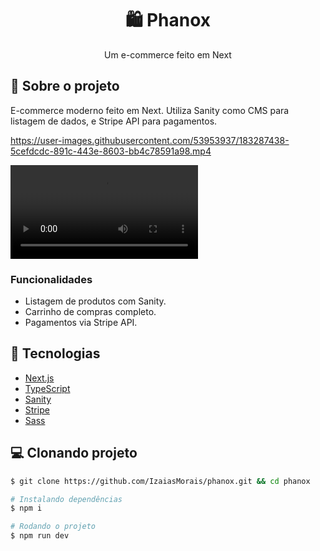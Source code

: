 <h1 align='center'>
   🛍 Phanox
</h1>

<p align="center">Um e-commerce feito em Next</p>

## 📃 Sobre o projeto

E-commerce moderno feito em Next. Utiliza Sanity como CMS para listagem de dados, e Stripe API para pagamentos.

https://user-images.githubusercontent.com/53953937/183287438-5cefdcdc-891c-443e-8603-bb4c78591a98.mp4

![Feature Twitter](https://user-images.githubusercontent.com/53953937/183287438-5cefdcdc-891c-443e-8603-bb4c78591a98.mp4)

### Funcionalidades

- Listagem de produtos com Sanity.
- Carrinho de compras completo.
- Pagamentos via Stripe API.

## 🚀 Tecnologias

- [Next.js](https://nextjs.org/)
- [TypeScript](https://www.typescriptlang.org/)
- [Sanity](https://www.sanity.io/)
- [Stripe](https://stripe.com/en-br)
- [Sass](https://sass-lang.com/)

## 💻 Clonando projeto

```bash
$ git clone https://github.com/IzaiasMorais/phanox.git && cd phanox
```

```bash
# Instalando dependências
$ npm i

# Rodando o projeto
$ npm run dev

```
